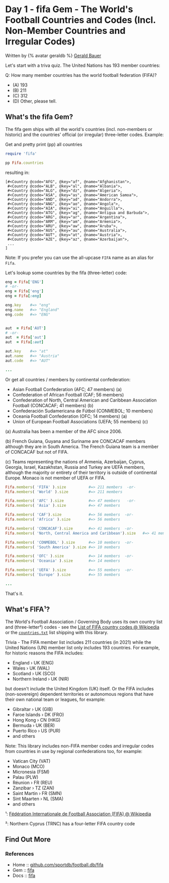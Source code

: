 # Day 1 - fifa Gem - The World's Football Countries and Codes (Incl. Non-Member Countries and Irregular Codes)


Written by {% avatar geraldb %} [Gerald Bauer](https://github.com/geraldb)


Let's start with a triva quiz.
The United Nations has 193 member countries:

Q: How many member countries has the world football federation (FIFA)?

- (A) 193
- (B) 211
- (C) 312
- (D) Other, please tell.




## What's the fifa Gem?

The fifa gem ships with all the world's countries (incl.
non-members or historic) and the countries' official (or irregular) three-letter codes.  Example:


Get and pretty print (pp) all countries

``` ruby
require 'fifa'

pp Fifa.countries
```

resulting in:

```
[#<Country @code="AFG", @key="af", @name="Afghanistan">,
 #<Country @code="ALB", @key="al", @name="Albania">,
 #<Country @code="ALG", @key="dz", @name="Algeria">,
 #<Country @code="ASA", @key="as", @name="American Samoa">,
 #<Country @code="AND", @key="ad", @name="Andorra">,
 #<Country @code="ANG", @key="ao", @name="Angola">,
 #<Country @code="AIA", @key="ai", @name="Anguilla">,
 #<Country @code="ATG", @key="ag", @name="Antigua and Barbuda">,
 #<Country @code="ARG", @key="ar", @name="Argentina">,
 #<Country @code="ARM", @key="am", @name="Armenia">,
 #<Country @code="ARU", @key="aw", @name="Aruba">,
 #<Country @code="AUS", @key="au", @name="Australia">,
 #<Country @code="AUT", @key="at", @name="Austria">,
 #<Country @code="AZE", @key="az", @name="Azerbaijan">,
 ...
]
```

Note: If you prefer you can use the all-upcase `FIFA` name as an alias for `Fifa`.


Let's lookup some countries by the fifa (three-letter) code:

``` ruby
eng = Fifa['ENG']
# -or-
eng = Fifa['eng']
eng = Fifa[:eng]

eng.key    #=> "eng"
eng.name   #=> "England"
eng.code   #=> "ENG"


aut  = Fifa['AUT']
# -or-
aut  = Fifa['aut']
aut  = Fifa[:aut]

aut.key    #=> "at"
aut.name   #=> "Austria"
aut.code   #=> "AUT"

...
```

Or get all countries / members by continental confederation:

- Asian Football Confederation (AFC; 47 members) (a)
- Confederation of African Football (CAF; 56 members)
- Confederation of North, Central American and Caribbean Association Football (CONCACAF; 41 members) (b)
- Confederación Sudamericana de Fútbol (CONMEBOL; 10 members)
- Oceania Football Confederation (OFC; 14 members) (a)
- Union of European Football Associations (UEFA; 55 members) (c)

(a) Australia has been a member of the AFC since 2006.

(b) French Guiana, Guyana and Suriname are CONCACAF members although they are in South America. The French Guiana team is a member of CONCACAF but not of FIFA.

(c) Teams representing the nations of Armenia, Azerbaijan, Cyprus, Georgia, Israel, Kazakhstan, Russia and Turkey are UEFA members, although the majority or entirety of their territory is outside of continental Europe. Monaco is not member of UEFA or FIFA.


``` ruby
Fifa.members( 'FIFA' ).size          #=> 211 members  -or-
Fifa.members( 'World' ).size         #=> 211 members

Fifa.members( 'AFC' ).size           #=> 47 members   -or-
Fifa.members( 'Asia' ).size          #=> 47 members

Fifa.members( 'CAF').size            #=> 56 members  -or-
Fifa.members( 'Africa' ).size        #=> 56 members

Fifa.members( 'CONCACAF').size       #=> 41 members  -or-
Fifa.members( 'North, Central America and Caribbean').size   #=> 41 members

Fifa.members( 'CONMEBOL' ).size      #=> 10 members  -or-
Fifa.members( 'South America' ).size #=> 10 members

Fifa.members( 'OFC' ).size           #=> 14 members  -or-
Fifa.members( 'Oceania' ).size       #=> 14 members

Fifa.members( 'UEFA' ).size          #=> 55 members  -or-
Fifa.members( 'Europe' ).size        #=> 55 members

...
```

That's it.



## What's FIFA¹?

The World's Football Association / Governing Body
uses its own country list and (three-letter²) codes - see
the [List of FIFA country codes @ Wikipedia](https://en.wikipedia.org/wiki/List_of_FIFA_country_codes)
or the [`countries.txt`](https://github.com/sportdb/football.db/blob/master/fifa/config/countries.txt) list shipping with this library.

Trivia - The FIFA member list includes 211 countries (in 2021) while the United Nations (UN)
member list only includes 193 countries.
For example, for historic reasons the FIFA includes:

- England › UK (ENG)
- Wales › UK (WAL)
- Scotland › UK (SCO)
- Northern Ireland › UK (NIR)

but doesn't include the United Kingdom (UK) itself.
Or the FIFA includes (non-sovereign) dependent territories or autonomous regions
that have their own national team or leagues, for example:

- Gibraltar › UK (GIB)
- Faroe Islands › DK (FRO)
- Hong Kong › CN (HKG)
- Bermuda › UK (BER)
- Puerto Rico › US (PUR)
- and others


Note: This library includes non-FIFA member codes and irregular codes
from countries in use by regional confederations too, for example:

- Vatican City (VAT)
- Monaco (MCO)
- Micronesia (FSM)
- Palau (PLW)
- Réunion › FR (REU)
- Zanzibar › TZ (ZAN)
- Saint Martin › FR (SMN)
- Sint Maarten › NL (SMA)
- and others


¹: [Fédération Internationale de Football Association (FIFA) @ Wikipedia](https://en.wikipedia.org/wiki/FIFA)

²: Northern Cyprus (TRNC)	has a four-letter FIFA country code



## Find Out More

### References

- Home :: [github.com/sportdb/football.db/fifa](https://github.com/sportdb/football.db/tree/master/fifa)
- Gem :: [fifa](https://rubygems.org/gems/fifa)
- Docs :: [fifa](http://rubydoc.info/gems/fifa)

